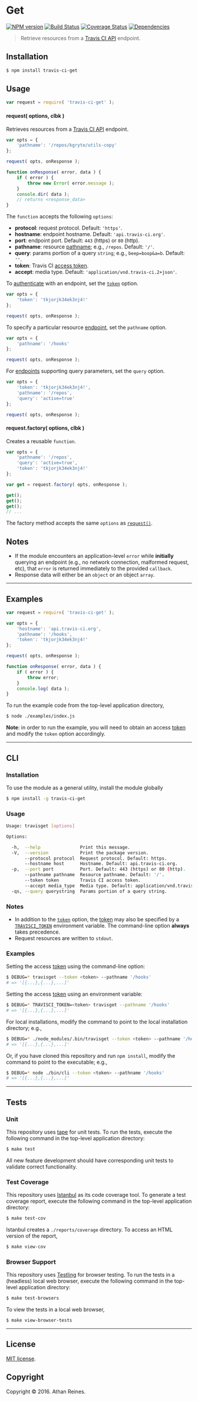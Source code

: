 Get
===
[![NPM version][npm-image]][npm-url] [![Build Status][build-image]][build-url] [![Coverage Status][coverage-image]][coverage-url] [![Dependencies][dependencies-image]][dependencies-url]

> Retrieve resources from a [Travis CI API][travis-api] endpoint.


## Installation

``` bash
$ npm install travis-ci-get
```


## Usage

``` javascript
var request = require( 'travis-ci-get' );
```

<a name="request"></a>
#### request( options, clbk )

Retrieves resources from a [Travis CI API][travis-api] endpoint.

``` javascript
var opts = {
	'pathname': '/repos/kgryte/utils-copy'
};

request( opts, onResponse );

function onResponse( error, data ) {
	if ( error ) {
		throw new Error( error.message );
	}
	console.dir( data );
	// returns <response_data>
}
```

The `function` accepts the following `options`:
*	__protocol__: request protocol. Default: `'https'`.
*	__hostname__: endpoint hostname. Default: `'api.travis-ci.org'`.
*	__port__: endpoint port. Default: `443` (https) or `80` (http).
*	__pathname__: resource [pathname][travis-api]; e.g., `/repos`. Default: `'/'`.
*	__query__: params portion of a query `string`; e.g., `beep=boop&a=b`. Default: `''`.
*	__token__: Travis CI [access token][travis-token].
*	__accept__: media type. Default: `'application/vnd.travis-ci.2+json'`.

To [authenticate][travis-token] with an endpoint, set the [`token`][travis-token] option.

``` javascript
var opts = {
	'token': 'tkjorjk34ek3nj4!'
};

request( opts, onResponse );
```

To specify a particular resource [endpoint][travis-api], set the `pathname` option.

``` javascript
var opts = {
	'pathname': '/hooks'
};

request( opts, onResponse );
```

For [endpoints][travis-api] supporting query parameters, set the `query` option.

``` javascript
var opts = {
	'token': 'tkjorjk34ek3nj4!',
	'pathname': '/repos',
	'query': 'active=true'
};

request( opts, onResponse );
```


#### request.factory( options, clbk )

Creates a reusable `function`.

``` javascript
var opts = {
	'pathname': '/repos',
	'query': 'active=true',
	'token': 'tkjorjk34ek3nj4!'
};

var get = request.factory( opts, onResponse );

get();
get();
get();
// ...
```

The factory method accepts the same `options` as [`request()`](#request).


## Notes

*	If the module encounters an application-level `error` while __initially__ querying an endpoint (e.g., no network connection, malformed request, etc), that `error` is returned immediately to the provided `callback`.
* 	Response data will either be an `object` or an object `array`.


---
## Examples

``` javascript
var request = require( 'travis-ci-get' );

var opts = {
	'hostname': 'api.travis-ci.org',
	'pathname': '/hooks',
	'token': 'tkjorjk34ek3nj4!'
};

request( opts, onResponse );

function onResponse( error, data ) {
	if ( error ) {
		throw error;
	}
	console.log( data );
}
```

To run the example code from the top-level application directory,

``` bash
$ node ./examples/index.js
```

__Note__: in order to run the example, you will need to obtain an access [token][travis-token] and modify the `token` option accordingly.


---
## CLI

### Installation

To use the module as a general utility, install the module globally

``` bash
$ npm install -g travis-ci-get
```


### Usage

``` bash
Usage: travisget [options]

Options:

  -h,  --help               Print this message.
  -V,  --version            Print the package version.
       --protocol protocol  Request protocol. Default: https.
       --hostname host      Hostname. Default: api.travis-ci.org.
  -p,  --port port          Port. Default: 443 (https) or 80 (http).
       --pathname pathname  Resource pathname. Default: '/'.
       --token token        Travis CI access token.
       --accept media_type  Media type. Default: application/vnd.travis-ci.2+json.
  -qs, --query querystring  Params portion of a query string.
```


### Notes

*	In addition to the [`token`][travis-token] option, the [token][travis-token] may also be specified by a [`TRAVISCI_TOKEN`][travis-token] environment variable. The command-line option __always__ takes precedence.
*	Request resources are written to `stdout`.


### Examples

Setting the access [token][travis-token] using the command-line option:

``` bash
$ DEBUG=* travisget --token <token> --pathname '/hooks'
# => '[{...},{...},...]'
```

Setting the access [token][travis-token] using an environment variable:

``` bash
$ DEBUG=* TRAVISCI_TOKEN=<token> travisget --pathname '/hooks'
# => '[{...},{...},...]'
```

For local installations, modify the command to point to the local installation directory; e.g., 

``` bash
$ DEBUG=* ./node_modules/.bin/travisget --token <token> --pathname '/hooks'
# => '[{...},{...},...]'
```

Or, if you have cloned this repository and run `npm install`, modify the command to point to the executable; e.g., 

``` bash
$ DEBUG=* node ./bin/cli --token <token> --pathname '/hooks'
# => '[{...},{...},...]'
```


---
## Tests

### Unit

This repository uses [tape][tape] for unit tests. To run the tests, execute the following command in the top-level application directory:

``` bash
$ make test
```

All new feature development should have corresponding unit tests to validate correct functionality.


### Test Coverage

This repository uses [Istanbul][istanbul] as its code coverage tool. To generate a test coverage report, execute the following command in the top-level application directory:

``` bash
$ make test-cov
```

Istanbul creates a `./reports/coverage` directory. To access an HTML version of the report,

``` bash
$ make view-cov
```


### Browser Support

This repository uses [Testling][testling] for browser testing. To run the tests in a (headless) local web browser, execute the following command in the top-level application directory:

``` bash
$ make test-browsers
```

To view the tests in a local web browser,

``` bash
$ make view-browser-tests
```

<!-- [![browser support][browsers-image]][browsers-url] -->


---
## License

[MIT license](http://opensource.org/licenses/MIT).


## Copyright

Copyright &copy; 2016. Athan Reines.


[npm-image]: http://img.shields.io/npm/v/travis-ci-get.svg
[npm-url]: https://npmjs.org/package/travis-ci-get

[build-image]: http://img.shields.io/travis/kgryte/travis-ci-get/master.svg
[build-url]: https://travis-ci.org/kgryte/travis-ci-get

[coverage-image]: https://img.shields.io/codecov/c/github/kgryte/travis-ci-get/master.svg
[coverage-url]: https://codecov.io/github/kgryte/travis-ci-get?branch=master

[dependencies-image]: http://img.shields.io/david/kgryte/travis-ci-get.svg
[dependencies-url]: https://david-dm.org/kgryte/travis-ci-get

[dev-dependencies-image]: http://img.shields.io/david/dev/kgryte/travis-ci-get.svg
[dev-dependencies-url]: https://david-dm.org/dev/kgryte/travis-ci-get

[github-issues-image]: http://img.shields.io/github/issues/kgryte/travis-ci-get.svg
[github-issues-url]: https://github.com/kgryte/travis-ci-get/issues

[tape]: https://github.com/substack/tape
[istanbul]: https://github.com/gotwarlost/istanbul
[testling]: https://ci.testling.com

[travis-api]: https://docs.travis-ci.com/api
[travis-token]: https://github.com/kgryte/travis-ci-access-token
